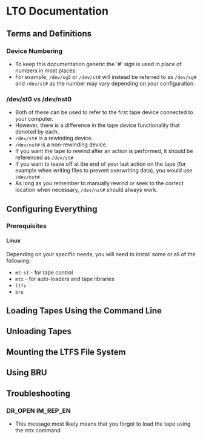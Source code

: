# LTO Documentation

## Terms and Definitions
### Device Numbering
- To keep this documentation generic the '#' sign is used in place of numbers in most places.
- For example, `/dev/sg5` or `/dev/st0` will instead be referred to as `/dev/sg#` and `/dev/st#` as the number may vary depending on your configuration.
### **/dev/st0** vs **/dev/nst0**
- Both of these can be used to refer to the first tape device connected to your computer.
- However, there is a difference in the tape device functionality that denoted by each.
- `/dev/st#` is a rewinding device.
- `/dev/nst#` is a non-rewinding device.
- If you want the tape to rewind after an action is performed, it should be referenced as `/dev/st#`
- If you want to leave off at the end of your last action on the tape (for example when writing files to prevent overwriting data), you would use `/dev/nst#`
- As long as you remember to manually rewind or seek to the correct location when necessary, `/dev/nst#` should always work.

## Configuring Everything
### Prerequisites
#### Linux
Depending on your specific needs, you will need to install some or all of the following:
- `mt-st` - for tape control
- `mtx` - for auto-loaders and tape libraries
- `ltfs`
- `bru`

## Loading Tapes Using the Command Line

## Unloading Tapes

## Mounting the LTFS File System

## Using BRU

## Troubleshooting
### DR_OPEN IM_REP_EN
- This message most likely means that you forgot to load the tape using the mtx command
